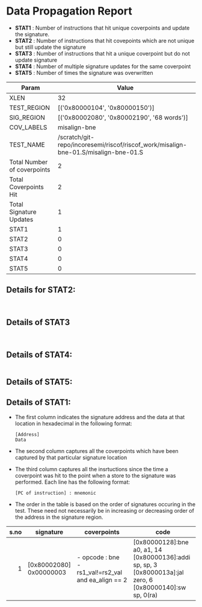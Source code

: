 
# Data Propagation Report

- **STAT1** : Number of instructions that hit unique coverpoints and update the signature.
- **STAT2** : Number of instructions that hit covepoints which are not unique but still update the signature
- **STAT3** : Number of instructions that hit a unique coverpoint but do not update signature
- **STAT4** : Number of multiple signature updates for the same coverpoint
- **STAT5** : Number of times the signature was overwritten

| Param                     | Value    |
|---------------------------|----------|
| XLEN                      | 32      |
| TEST_REGION               | [('0x80000104', '0x80000150')]      |
| SIG_REGION                | [('0x80002080', '0x80002190', '68 words')]      |
| COV_LABELS                | misalign-bne      |
| TEST_NAME                 | /scratch/git-repo/incoresemi/riscof/riscof_work/misalign-bne-01.S/misalign-bne-01.S    |
| Total Number of coverpoints| 2     |
| Total Coverpoints Hit     | 2      |
| Total Signature Updates   | 1      |
| STAT1                     | 1      |
| STAT2                     | 0      |
| STAT3                     | 0     |
| STAT4                     | 0     |
| STAT5                     | 0     |

## Details for STAT2:

```


```

## Details of STAT3

```


```

## Details of STAT4:

```

```

## Details of STAT5:



## Details of STAT1:

- The first column indicates the signature address and the data at that location in hexadecimal in the following format: 
  ```
  [Address]
  Data
  ```

- The second column captures all the coverpoints which have been captured by that particular signature location

- The third column captures all the insrtuctions since the time a coverpoint was
  hit to the point when a store to the signature was performed. Each line has
  the following format:
  ```
  [PC of instruction] : mnemonic
  ```
- The order in the table is based on the order of signatures occuring in the
  test. These need not necessarily be in increasing or decreasing order of the
  address in the signature region.

|s.no|        signature         |                         coverpoints                         |                                                           code                                                            |
|---:|--------------------------|-------------------------------------------------------------|---------------------------------------------------------------------------------------------------------------------------|
|   1|[0x80002080]<br>0x00000003|- opcode : bne<br> -  rs1_val!=rs2_val and ea_align == 2<br> |[0x80000128]:bne a0, a1, 14<br> [0x80000136]:addi sp, sp, 3<br> [0x8000013a]:jal zero, 6<br> [0x80000140]:sw sp, 0(ra)<br> |
